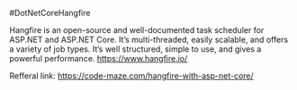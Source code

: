 #DotNetCoreHangfire

Hangfire is an open-source and well-documented task scheduler for ASP.NET and ASP.NET Core. It’s multi-threaded, easily scalable, and offers a variety of job types. It’s well structured, simple to use, and gives a powerful performance.
https://www.hangfire.io/

Refferal link: https://code-maze.com/hangfire-with-asp-net-core/

